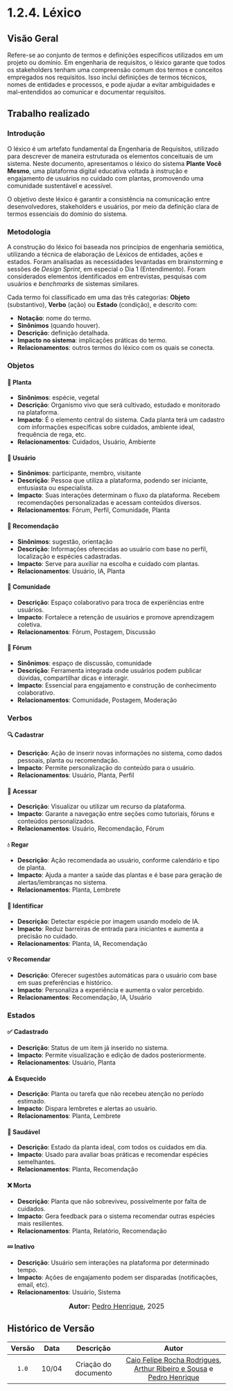 # 1.2.4. Léxico

## Visão Geral
Refere-se ao conjunto de termos e definições específicos utilizados em um projeto ou domínio. Em engenharia de requisitos, o léxico garante que todos os stakeholders tenham uma compreensão comum dos termos e conceitos empregados nos requisitos. Isso inclui definições de termos técnicos, nomes de entidades e processos, e pode ajudar a evitar ambiguidades e mal-entendidos ao comunicar e documentar requisitos.

## Trabalho realizado

###  Introdução

O léxico é um artefato fundamental da Engenharia de Requisitos, utilizado para descrever de maneira estruturada os elementos conceituais de um sistema. Neste documento, apresentamos o léxico do sistema **Plante Você Mesmo**, uma plataforma digital educativa voltada à instrução e engajamento de usuários no cuidado com plantas, promovendo uma comunidade sustentável e acessível.

O objetivo deste léxico é garantir a consistência na comunicação entre desenvolvedores, stakeholders e usuários, por meio da definição clara de termos essenciais do domínio do sistema.

###  Metodologia

A construção do léxico foi baseada nos princípios de engenharia semiótica, utilizando a técnica de elaboração de Léxicos de entidades, ações e estados. Foram analisadas as necessidades levantadas em brainstorming e sessões de *Design Sprint*, em especial o Dia 1 (Entendimento). Foram considerados elementos identificados em entrevistas, pesquisas com usuários e *benchmarks* de sistemas similares.

Cada termo foi classificado em uma das três categorias: **Objeto** (substantivo), **Verbo** (ação) ou **Estado** (condição), e descrito com:

- **Notação**: nome do termo.  
- **Sinônimos** (quando houver).  
- **Descrição**: definição detalhada.  
- **Impacto no sistema**: implicações práticas do termo.  
- **Relacionamentos**: outros termos do léxico com os quais se conecta.

###  Objetos

#### 🌱 Planta

- **Sinônimos**: espécie, vegetal  
- **Descrição**: Organismo vivo que será cultivado, estudado e monitorado na plataforma.  
- **Impacto**: É o elemento central do sistema. Cada planta terá um cadastro com informações específicas sobre cuidados, ambiente ideal, frequência de rega, etc.  
- **Relacionamentos**: Cuidados, Usuário, Ambiente

#### 👤 Usuário

- **Sinônimos**: participante, membro, visitante  
- **Descrição**: Pessoa que utiliza a plataforma, podendo ser iniciante, entusiasta ou especialista.  
- **Impacto**: Suas interações determinam o fluxo da plataforma. Recebem recomendações personalizadas e acessam conteúdos diversos.  
- **Relacionamentos**: Fórum, Perfil, Comunidade, Planta

#### 🧠 Recomendação

- **Sinônimos**: sugestão, orientação  
- **Descrição**: Informações oferecidas ao usuário com base no perfil, localização e espécies cadastradas.  
- **Impacto**: Serve para auxiliar na escolha e cuidado com plantas.  
- **Relacionamentos**: Usuário, IA, Planta

#### 🧩 Comunidade

- **Descrição**: Espaço colaborativo para troca de experiências entre usuários.  
- **Impacto**: Fortalece a retenção de usuários e promove aprendizagem coletiva.  
- **Relacionamentos**: Fórum, Postagem, Discussão

#### 💬 Fórum

- **Sinônimos**: espaço de discussão, comunidade  
- **Descrição**: Ferramenta integrada onde usuários podem publicar dúvidas, compartilhar dicas e interagir.  
- **Impacto**: Essencial para engajamento e construção de conhecimento colaborativo.  
- **Relacionamentos**: Comunidade, Postagem, Moderação

###  Verbos

#### 🔍 Cadastrar

- **Descrição**: Ação de inserir novas informações no sistema, como dados pessoais, planta ou recomendação.  
- **Impacto**: Permite personalização do conteúdo para o usuário.  
- **Relacionamentos**: Usuário, Planta, Perfil

#### 󰳓 Acessar

- **Descrição**: Visualizar ou utilizar um recurso da plataforma.  
- **Impacto**: Garante a navegação entre seções como tutoriais, fóruns e conteúdos personalizados.  
- **Relacionamentos**: Usuário, Recomendação, Fórum

#### 💧 Regar

- **Descrição**: Ação recomendada ao usuário, conforme calendário e tipo de planta.  
- **Impacto**: Ajuda a manter a saúde das plantas e é base para geração de alertas/lembranças no sistema.  
- **Relacionamentos**: Planta, Lembrete

#### 📸 Identificar

- **Descrição**: Detectar espécie por imagem usando modelo de IA.  
- **Impacto**: Reduz barreiras de entrada para iniciantes e aumenta a precisão no cuidado.  
- **Relacionamentos**: Planta, IA, Recomendação

#### 💡 Recomendar

- **Descrição**: Oferecer sugestões automáticas para o usuário com base em suas preferências e histórico.  
- **Impacto**: Personaliza a experiência e aumenta o valor percebido.  
- **Relacionamentos**: Recomendação, IA, Usuário

###  Estados

#### ✅ Cadastrado

- **Descrição**: Status de um item já inserido no sistema.  
- **Impacto**: Permite visualização e edição de dados posteriormente.  
- **Relacionamentos**: Usuário, Planta

#### ⚠️ Esquecido

- **Descrição**: Planta ou tarefa que não recebeu atenção no período estimado.  
- **Impacto**: Dispara lembretes e alertas ao usuário.  
- **Relacionamentos**: Planta, Lembrete

#### 🌿 Saudável

- **Descrição**: Estado da planta ideal, com todos os cuidados em dia.  
- **Impacto**: Usado para avaliar boas práticas e recomendar espécies semelhantes.  
- **Relacionamentos**: Planta, Recomendação

#### ❌ Morta

- **Descrição**: Planta que não sobreviveu, possivelmente por falta de cuidados.  
- **Impacto**: Gera feedback para o sistema recomendar outras espécies mais resilientes.  
- **Relacionamentos**: Planta, Relatório, Recomendação

#### 💤 Inativo

- **Descrição**: Usuário sem interações na plataforma por determinado tempo.  
- **Impacto**: Ações de engajamento podem ser disparadas (notificações, email, etc).  
- **Relacionamentos**: Usuário, Sistema


<font size="3"><p style="text-align: center"><b>Autor:</b>  [Pedro Henrique](https://github.com/PedroHenrique061), 2025</p></font>

## Histórico de Versão
 
 | Versão | Data | Descrição | Autor | 
 | :----: | :--: | :-------: | :---: | 
 | `1.0`| 10/04 | Criação do documento | [Caio Felipe Rocha Rodrigues](https://github.com/caio-felipee), [Arthur Ribeiro e Sousa](https://github.com/artrsousa1) e [Pedro Henrique](https://github.com/PedroHenrique061) |  